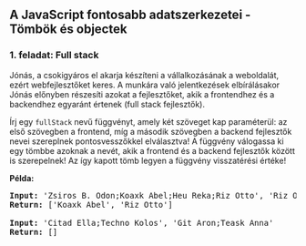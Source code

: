 <style>
    h1:first-of-type { display: none; }
</style>

# Szkriptnyelvek - 7. gyakorló feladatsor

## A JavaScript fontosabb adatszerkezetei - Tömbök és objectek


### 1. feladat: Full stack

Jónás, a csokigyáros el akarja készíteni a vállalkozásának a weboldalát, ezért webfejlesztőket keres. A munkára való jelentkezések elbírálásakor Jónás előnyben részesíti azokat a fejlesztőket, akik a frontendhez és a backendhez egyaránt értenek (full stack fejlesztők).

Írj egy `fullStack` nevű függvényt, amely két szöveget kap paraméterül: az első szövegben a frontend, míg a második szövegben a backend fejlesztők nevei szereplnek pontosvesszőkkel elválasztva! A függvény válogassa ki egy tömbbe azoknak a nevét, akik a frontend és a backend fejlesztők között is szerepelnek! Az így kapott tömb legyen a függvény visszatérési értéke!

**Példa:**

<pre>
<b>Input:</b> 'Zsiros B. Odon;Koaxk Abel;Heu Reka;Riz Otto', 'Riz Otto;Rabsz Olga;Ga Zora;Trab Antal;Koaxk Abel;Winch Eszter'
<b>Return:</b> ['Koaxk Abel', 'Riz Otto']

<b>Input:</b> 'Citad Ella;Techno Kolos', 'Git Aron;Teask Anna'
<b>Return:</b> []
</pre>